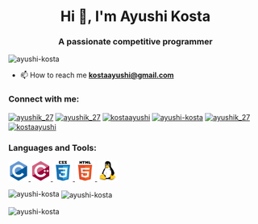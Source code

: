 <!-- - 👋 Hi, I’m Ayushi-Kosta
- 👀 I’m interested in Competitive Programming.
- 🌱 I’m currently learning Data Structures and Algorithms.
- 📫 How to reach me? mail on kostaayushi@gmail.com

<!---
Ayushi-Kosta/Ayushi-Kosta is a ✨ special ✨ repository because its `README.md` (this file) appears on your GitHub profile.
You can click the Preview link to take a look at your changes.
---> 

<h1 align="center">Hi 👋, I'm Ayushi Kosta</h1>
<h3 align="center">A passionate competitive programmer</h3>

<p align="left"> <img src="https://komarev.com/ghpvc/?username=ayushi-kosta&label=Profile%20views&color=0e75b6&style=flat" alt="ayushi-kosta" /> </p>

- 📫 How to reach me **kostaayushi@gmail.com**

<h3 align="left">Connect with me:</h3>
<p align="left">
<a href="https://codepen.io/ayushik_27" target="blank"><img align="center" src="https://raw.githubusercontent.com/rahuldkjain/github-profile-readme-generator/master/src/images/icons/Social/codepen.svg" alt="ayushik_27" height="30" width="40" /></a>
<a href="https://instagram.com/ayushik_27" target="blank"><img align="center" src="https://raw.githubusercontent.com/rahuldkjain/github-profile-readme-generator/master/src/images/icons/Social/instagram.svg" alt="ayushik_27" height="30" width="40" /></a>
<a href="https://www.hackerrank.com/kostaayushi" target="blank"><img align="center" src="https://raw.githubusercontent.com/rahuldkjain/github-profile-readme-generator/master/src/images/icons/Social/hackerrank.svg" alt="kostaayushi" height="30" width="40" /></a>
<a href="https://codeforces.com/profile/ayushi-kosta" target="blank"><img align="center" src="https://cdn.jsdelivr.net/npm/simple-icons@3.0.1/icons/codeforces.svg" alt="ayushi-kosta" height="30" width="40" /></a>
<a href="https://www.leetcode.com/ayushik_27" target="blank"><img align="center" src="https://raw.githubusercontent.com/rahuldkjain/github-profile-readme-generator/master/src/images/icons/Social/leet-code.svg" alt="ayushik_27" height="30" width="40" /></a>
<a href="https://auth.geeksforgeeks.org/user/kostaayushi" target="blank"><img align="center" src="https://raw.githubusercontent.com/rahuldkjain/github-profile-readme-generator/master/src/images/icons/Social/geeks-for-geeks.svg" alt="kostaayushi" height="30" width="40" /></a>
</p>

<h3 align="left">Languages and Tools:</h3>
<p align="left"> <a href="https://www.cprogramming.com/" target="_blank"> <img src="https://raw.githubusercontent.com/devicons/devicon/master/icons/c/c-original.svg" alt="c" width="40" height="40"/> </a> <a href="https://www.w3schools.com/cpp/" target="_blank"> <img src="https://raw.githubusercontent.com/devicons/devicon/master/icons/cplusplus/cplusplus-original.svg" alt="cplusplus" width="40" height="40"/> </a> <a href="https://www.w3schools.com/css/" target="_blank"> <img src="https://raw.githubusercontent.com/devicons/devicon/master/icons/css3/css3-original-wordmark.svg" alt="css3" width="40" height="40"/> </a> <a href="https://www.w3.org/html/" target="_blank"> <img src="https://raw.githubusercontent.com/devicons/devicon/master/icons/html5/html5-original-wordmark.svg" alt="html5" width="40" height="40"/> </a> <a href="https://www.linux.org/" target="_blank"> <img src="https://raw.githubusercontent.com/devicons/devicon/master/icons/linux/linux-original.svg" alt="linux" width="40" height="40"/> </a> </p>

<p><img align="left" src="https://github-readme-stats.vercel.app/api/top-langs?username=ayushi-kosta&show_icons=true&locale=en&layout=compact" alt="ayushi-kosta" /></p>

<p>&nbsp;<img align="center" src="https://github-readme-stats.vercel.app/api?username=ayushi-kosta&show_icons=true&locale=en" alt="ayushi-kosta" /></p>

<p><img align="center" src="https://github-readme-streak-stats.herokuapp.com/?user=ayushi-kosta&" alt="ayushi-kosta" /></p>

